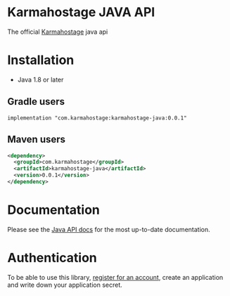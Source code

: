 Karmahostage JAVA API
===

The official [Karmahostage](https://karmahostage.com) java api

# Installation

- Java 1.8 or later

## Gradle users

```
implementation "com.karmahostage:karmahostage-java:0.0.1"
```

## Maven users

```xml
<dependency>
  <groupId>com.karmahostage</groupId>
  <artifactId>karmahostage-java</artifactId>
  <version>0.0.1</version>
</dependency>
```

# Documentation

Please see the [Java API docs](https://docs.karmahostage.com/?java) for the most up-to-date documentation.


# Authentication

To be able to use this library, [register for an account](https://dashboard.karmahostage.com), create an application and write down your application secret.
